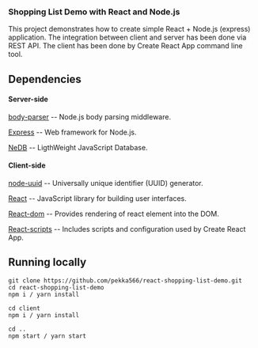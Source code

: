 ### Shopping List Demo with React and Node.js

This project demonstrates how to create simple React + Node.js (express) application. The integration between client and server has been done via REST API. The client has been done by Create React App command line tool.

## Dependencies

#### Server-side

[body-parser](https://github.com/expressjs/body-parser)
 -- Node.js body parsing middleware.

[Express](https://expressjs.com/) -- Web framework for Node.js.

[NeDB](https://github.com/louischatriot/nedb) -- LigthWeight JavaScript Database.

#### Client-side

[node-uuid](https://github.com/kelektiv/node-uuid) -- Universally unique identifier (UUID) generator.

[React](https://github.com/facebook/react/) -- JavaScript library for building user interfaces.

[React-dom](https://github.com/facebook/react/tree/master/packages/react-dom) -- Provides rendering of react element into the DOM.

[React-scripts](https://github.com/facebookincubator/create-react-app/tree/master/packages/react-scripts)  -- Includes scripts and configuration used by Create React App.

## Running locally

```
git clone https://github.com/pekka566/react-shopping-list-demo.git
cd react-shopping-list-demo
npm i / yarn install

cd client
npm i / yarn install

cd ..
npm start / yarn start
```

